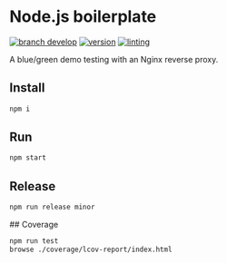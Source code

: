 # Node.js boilerplate

[![branch develop](https://img.shields.io/badge/branch-develop-blue.svg)]()
[![version](https://img.shields.io/badge/version-0.0.0-blue.svg)](./package.json)
[![linting](https://img.shields.io/badge/code_style-xo_nosemicolon-brightgreen.svg)](https://github.com/xojs/xo)

A blue/green demo testing with an Nginx reverse proxy.

## Install

```sh
npm i
```

## Run

```sh
npm start
```

## Release

```sh
npm run release minor
```

## Coverage

```sh
npm run test
browse ./coverage/lcov-report/index.html
```
